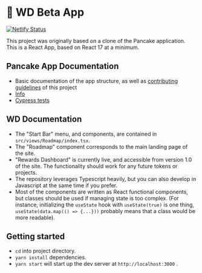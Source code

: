 # 🥞 WD Beta App

[![Netlify Status](https://api.netlify.com/api/v1/badges/7bebf1a3-be7b-4165-afd1-446256acd5e3/deploy-status)](https://app.netlify.com/sites/pancake-prod/deploys)

This project was originally based on a clone of the Pancake application. This is a React App, based on React 17 at a minimum.

## Pancake App Documentation

- Basic documentation of the app structure, as well as [contributing guidelines](./CONTRIBUTING.md) of this project
- [Info](doc/Info.md)
- [Cypress tests](doc/Cypress.md)

## WD Documentation

- The "Start Bar" menu, and components, are contained in `src/views/Roadmap/index.tsx`. 
- The "Roadmap" component corresponds to the main landing page of the site. 
- "Rewards Dashboard" is currently live, and accessible from version 1.0 of the site. The functionality should work for any future tokens or projects.
- The repository leverages Typescript heavily, but you can also develop in Javascript at the same time if you prefer.
- Most of the components are written as React functional components, but classes should be used if managing state is too complex. (For instance, initializing the `useState` hook with `useState(true)` is one thing, `useState(data.map(() => {...}))` probably means that a class would be more readable).

## Getting started

- `cd` into project directory.
- `yarn install` dependencies.
- `yarn start` will start up the dev server at `http://localhost:3000` .